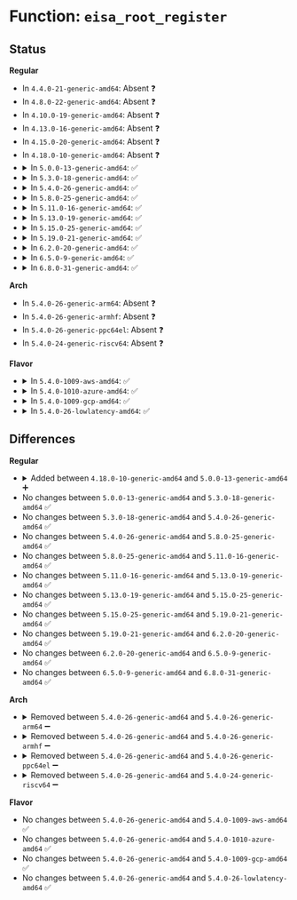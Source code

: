 # Function: <code>eisa_root_register</code>

## Status
<b>Regular</b>
<ul>
<li>
In <code>4.4.0-21-generic-amd64</code>: Absent ❓
</li>
<li>
In <code>4.8.0-22-generic-amd64</code>: Absent ❓
</li>
<li>
In <code>4.10.0-19-generic-amd64</code>: Absent ❓
</li>
<li>
In <code>4.13.0-16-generic-amd64</code>: Absent ❓
</li>
<li>
In <code>4.15.0-20-generic-amd64</code>: Absent ❓
</li>
<li>
In <code>4.18.0-10-generic-amd64</code>: Absent ❓
</li>
<li>
<details>
<summary>In <code>5.0.0-13-generic-amd64</code>: ✅</summary>

```c
int eisa_root_register(struct eisa_root_device * root)
```

```json
{
  "name": "eisa_root_register",
  "collision_type": "Unique Global",
  "inline_type": "No",
  "funcs": [
    {
      "addr": 18446744071604986773,
      "name": "eisa_root_register",
      "external": true,
      "loc": "drivers/eisa/eisa-bus.c:415",
      "file": "drivers/eisa/eisa-bus.c",
      "inline": "seen, unknown",
      "caller_inline": [],
      "caller_func": [
        "drivers/eisa/pci_eisa.c:pci_eisa_init_early",
        "drivers/eisa/virtual_root.c:virtual_eisa_root_init"
      ]
    }
  ],
  "symbols": [
    {
      "addr": 18446744071604986773,
      "name": "eisa_root_register",
      "section": ".init.text",
      "bind": "STB_GLOBAL",
      "size": 690
    }
  ]
}
```
</details>
</li>
<li>
<details>
<summary>In <code>5.3.0-18-generic-amd64</code>: ✅</summary>

```c
int eisa_root_register(struct eisa_root_device * root)
```

```json
{
  "name": "eisa_root_register",
  "collision_type": "Unique Global",
  "inline_type": "No",
  "funcs": [
    {
      "addr": 18446744071605098550,
      "name": "eisa_root_register",
      "external": true,
      "loc": "drivers/eisa/eisa-bus.c:414",
      "file": "drivers/eisa/eisa-bus.c",
      "inline": "seen, unknown",
      "caller_inline": [],
      "caller_func": [
        "drivers/eisa/pci_eisa.c:pci_eisa_init_early",
        "drivers/eisa/virtual_root.c:virtual_eisa_root_init"
      ]
    }
  ],
  "symbols": [
    {
      "addr": 18446744071605098550,
      "name": "eisa_root_register",
      "section": ".init.text",
      "bind": "STB_GLOBAL",
      "size": 687
    }
  ]
}
```
</details>
</li>
<li>
<details>
<summary>In <code>5.4.0-26-generic-amd64</code>: ✅</summary>

```c
int eisa_root_register(struct eisa_root_device * root)
```

```json
{
  "name": "eisa_root_register",
  "collision_type": "Unique Global",
  "inline_type": "No",
  "funcs": [
    {
      "addr": 18446744071605137979,
      "name": "eisa_root_register",
      "external": true,
      "loc": "drivers/eisa/eisa-bus.c:414",
      "file": "drivers/eisa/eisa-bus.c",
      "inline": "seen, unknown",
      "caller_inline": [],
      "caller_func": [
        "drivers/eisa/pci_eisa.c:pci_eisa_init_early",
        "drivers/eisa/virtual_root.c:virtual_eisa_root_init"
      ]
    }
  ],
  "symbols": [
    {
      "addr": 18446744071605137979,
      "name": "eisa_root_register",
      "section": ".init.text",
      "bind": "STB_GLOBAL",
      "size": 687
    }
  ]
}
```
</details>
</li>
<li>
<details>
<summary>In <code>5.8.0-25-generic-amd64</code>: ✅</summary>

```c
int eisa_root_register(struct eisa_root_device * root)
```

```json
{
  "name": "eisa_root_register",
  "collision_type": "Unique Global",
  "inline_type": "No",
  "funcs": [
    {
      "addr": 18446744071609409557,
      "name": "eisa_root_register",
      "external": true,
      "loc": "drivers/eisa/eisa-bus.c:414",
      "file": "drivers/eisa/eisa-bus.c",
      "inline": "seen, unknown",
      "caller_inline": [],
      "caller_func": [
        "drivers/eisa/pci_eisa.c:pci_eisa_init",
        "drivers/eisa/virtual_root.c:virtual_eisa_root_init"
      ]
    }
  ],
  "symbols": [
    {
      "addr": 18446744071609409557,
      "name": "eisa_root_register",
      "section": ".init.text",
      "bind": "STB_GLOBAL",
      "size": 137
    }
  ]
}
```
</details>
</li>
<li>
<details>
<summary>In <code>5.11.0-16-generic-amd64</code>: ✅</summary>

```c
int eisa_root_register(struct eisa_root_device * root)
```

```json
{
  "name": "eisa_root_register",
  "collision_type": "Unique Global",
  "inline_type": "No",
  "funcs": [
    {
      "addr": 18446744071612483057,
      "name": "eisa_root_register",
      "external": true,
      "loc": "drivers/eisa/eisa-bus.c:414",
      "file": "drivers/eisa/eisa-bus.c",
      "inline": "seen, unknown",
      "caller_inline": [],
      "caller_func": [
        "drivers/eisa/pci_eisa.c:pci_eisa_init",
        "drivers/eisa/virtual_root.c:virtual_eisa_root_init"
      ]
    }
  ],
  "symbols": [
    {
      "addr": 18446744071612483057,
      "name": "eisa_root_register",
      "section": ".init.text",
      "bind": "STB_GLOBAL",
      "size": 137
    }
  ]
}
```
</details>
</li>
<li>
<details>
<summary>In <code>5.13.0-19-generic-amd64</code>: ✅</summary>

```c
int eisa_root_register(struct eisa_root_device * root)
```

```json
{
  "name": "eisa_root_register",
  "collision_type": "Unique Global",
  "inline_type": "No",
  "funcs": [
    {
      "addr": 18446744071614625422,
      "name": "eisa_root_register",
      "external": true,
      "loc": "drivers/eisa/eisa-bus.c:414",
      "file": "drivers/eisa/eisa-bus.c",
      "inline": "seen, unknown",
      "caller_inline": [],
      "caller_func": [
        "drivers/eisa/pci_eisa.c:pci_eisa_init_early",
        "drivers/eisa/virtual_root.c:virtual_eisa_root_init"
      ]
    }
  ],
  "symbols": [
    {
      "addr": 18446744071614625422,
      "name": "eisa_root_register",
      "section": ".init.text",
      "bind": "STB_GLOBAL",
      "size": 137
    }
  ]
}
```
</details>
</li>
<li>
<details>
<summary>In <code>5.15.0-25-generic-amd64</code>: ✅</summary>

```c
int eisa_root_register(struct eisa_root_device * root)
```

```json
{
  "name": "eisa_root_register",
  "collision_type": "Unique Global",
  "inline_type": "No",
  "funcs": [
    {
      "addr": 18446744071615581757,
      "name": "eisa_root_register",
      "external": true,
      "loc": "drivers/eisa/eisa-bus.c:409",
      "file": "drivers/eisa/eisa-bus.c",
      "inline": "seen, unknown",
      "caller_inline": [],
      "caller_func": [
        "drivers/eisa/pci_eisa.c:pci_eisa_init_early",
        "drivers/eisa/virtual_root.c:virtual_eisa_root_init"
      ]
    }
  ],
  "symbols": [
    {
      "addr": 18446744071615581757,
      "name": "eisa_root_register",
      "section": ".init.text",
      "bind": "STB_GLOBAL",
      "size": 137
    }
  ]
}
```
</details>
</li>
<li>
<details>
<summary>In <code>5.19.0-21-generic-amd64</code>: ✅</summary>

```c
int eisa_root_register(struct eisa_root_device * root)
```

```json
{
  "name": "eisa_root_register",
  "collision_type": "Unique Global",
  "inline_type": "No",
  "funcs": [
    {
      "addr": 18446744071617389652,
      "name": "eisa_root_register",
      "external": true,
      "loc": "drivers/eisa/eisa-bus.c:409",
      "file": "drivers/eisa/eisa-bus.c",
      "inline": "seen, unknown",
      "caller_inline": [],
      "caller_func": [
        "drivers/eisa/pci_eisa.c:pci_eisa_init_early",
        "drivers/eisa/virtual_root.c:virtual_eisa_root_init"
      ]
    }
  ],
  "symbols": [
    {
      "addr": 18446744071617389652,
      "name": "eisa_root_register",
      "section": ".init.text",
      "bind": "STB_GLOBAL",
      "size": 143
    }
  ]
}
```
</details>
</li>
<li>
<details>
<summary>In <code>6.2.0-20-generic-amd64</code>: ✅</summary>

```c
int eisa_root_register(struct eisa_root_device * root)
```

```json
{
  "name": "eisa_root_register",
  "collision_type": "Unique Global",
  "inline_type": "No",
  "funcs": [
    {
      "addr": 18446744071628136144,
      "name": "eisa_root_register",
      "external": true,
      "loc": "drivers/eisa/eisa-bus.c:409",
      "file": "drivers/eisa/eisa-bus.c",
      "inline": "seen, unknown",
      "caller_inline": [],
      "caller_func": [
        "drivers/eisa/pci_eisa.c:pci_eisa_init_early",
        "drivers/eisa/virtual_root.c:virtual_eisa_root_init"
      ]
    }
  ],
  "symbols": [
    {
      "addr": 18446744071628136144,
      "name": "eisa_root_register",
      "section": ".init.text",
      "bind": "STB_GLOBAL",
      "size": 163
    }
  ]
}
```
</details>
</li>
<li>
<details>
<summary>In <code>6.5.0-9-generic-amd64</code>: ✅</summary>

```c
int eisa_root_register(struct eisa_root_device * root)
```

```json
{
  "name": "eisa_root_register",
  "collision_type": "Unique Global",
  "inline_type": "No",
  "funcs": [
    {
      "addr": 18446744071619902800,
      "name": "eisa_root_register",
      "external": true,
      "loc": "drivers/eisa/eisa-bus.c:409",
      "file": "drivers/eisa/eisa-bus.c",
      "inline": "seen, unknown",
      "caller_inline": [],
      "caller_func": [
        "drivers/eisa/pci_eisa.c:pci_eisa_init_early",
        "drivers/eisa/virtual_root.c:virtual_eisa_root_init"
      ]
    }
  ],
  "symbols": [
    {
      "addr": 18446744071619902800,
      "name": "eisa_root_register",
      "section": ".init.text",
      "bind": "STB_GLOBAL",
      "size": 163
    }
  ]
}
```
</details>
</li>
<li>
<details>
<summary>In <code>6.8.0-31-generic-amd64</code>: ✅</summary>

```c
int eisa_root_register(struct eisa_root_device * root)
```

```json
{
  "name": "eisa_root_register",
  "collision_type": "Unique Global",
  "inline_type": "No",
  "funcs": [
    {
      "addr": 18446744071622212880,
      "name": "eisa_root_register",
      "external": true,
      "loc": "drivers/eisa/eisa-bus.c:409",
      "file": "drivers/eisa/eisa-bus.c",
      "inline": "seen, unknown",
      "caller_inline": [],
      "caller_func": [
        "drivers/eisa/pci_eisa.c:pci_eisa_init_early",
        "drivers/eisa/virtual_root.c:virtual_eisa_root_init"
      ]
    }
  ],
  "symbols": [
    {
      "addr": 18446744071622212880,
      "name": "eisa_root_register",
      "section": ".init.text",
      "bind": "STB_GLOBAL",
      "size": 163
    }
  ]
}
```
</details>
</li>
</ul>
<b>Arch</b>
<ul>
<li>
In <code>5.4.0-26-generic-arm64</code>: Absent ❓
</li>
<li>
In <code>5.4.0-26-generic-armhf</code>: Absent ❓
</li>
<li>
In <code>5.4.0-26-generic-ppc64el</code>: Absent ❓
</li>
<li>
In <code>5.4.0-24-generic-riscv64</code>: Absent ❓
</li>
</ul>
<b>Flavor</b>
<ul>
<li>
<details>
<summary>In <code>5.4.0-1009-aws-amd64</code>: ✅</summary>

```c
int eisa_root_register(struct eisa_root_device * root)
```

```json
{
  "name": "eisa_root_register",
  "collision_type": "Unique Global",
  "inline_type": "No",
  "funcs": [
    {
      "addr": 18446744071605030991,
      "name": "eisa_root_register",
      "external": true,
      "loc": "drivers/eisa/eisa-bus.c:414",
      "file": "drivers/eisa/eisa-bus.c",
      "inline": "seen, unknown",
      "caller_inline": [],
      "caller_func": [
        "drivers/eisa/pci_eisa.c:pci_eisa_init_early",
        "drivers/eisa/virtual_root.c:virtual_eisa_root_init"
      ]
    }
  ],
  "symbols": [
    {
      "addr": 18446744071605030991,
      "name": "eisa_root_register",
      "section": ".init.text",
      "bind": "STB_GLOBAL",
      "size": 687
    }
  ]
}
```
</details>
</li>
<li>
<details>
<summary>In <code>5.4.0-1010-azure-amd64</code>: ✅</summary>

```c
int eisa_root_register(struct eisa_root_device * root)
```

```json
{
  "name": "eisa_root_register",
  "collision_type": "Unique Global",
  "inline_type": "No",
  "funcs": [
    {
      "addr": 18446744071604996920,
      "name": "eisa_root_register",
      "external": true,
      "loc": "drivers/eisa/eisa-bus.c:414",
      "file": "drivers/eisa/eisa-bus.c",
      "inline": "seen, unknown",
      "caller_inline": [],
      "caller_func": [
        "drivers/eisa/pci_eisa.c:pci_eisa_init_early",
        "drivers/eisa/virtual_root.c:virtual_eisa_root_init"
      ]
    }
  ],
  "symbols": [
    {
      "addr": 18446744071604996920,
      "name": "eisa_root_register",
      "section": ".init.text",
      "bind": "STB_GLOBAL",
      "size": 687
    }
  ]
}
```
</details>
</li>
<li>
<details>
<summary>In <code>5.4.0-1009-gcp-amd64</code>: ✅</summary>

```c
int eisa_root_register(struct eisa_root_device * root)
```

```json
{
  "name": "eisa_root_register",
  "collision_type": "Unique Global",
  "inline_type": "No",
  "funcs": [
    {
      "addr": 18446744071605115015,
      "name": "eisa_root_register",
      "external": true,
      "loc": "drivers/eisa/eisa-bus.c:414",
      "file": "drivers/eisa/eisa-bus.c",
      "inline": "seen, unknown",
      "caller_inline": [],
      "caller_func": [
        "drivers/eisa/pci_eisa.c:pci_eisa_init_early",
        "drivers/eisa/virtual_root.c:virtual_eisa_root_init"
      ]
    }
  ],
  "symbols": [
    {
      "addr": 18446744071605115015,
      "name": "eisa_root_register",
      "section": ".init.text",
      "bind": "STB_GLOBAL",
      "size": 687
    }
  ]
}
```
</details>
</li>
<li>
<details>
<summary>In <code>5.4.0-26-lowlatency-amd64</code>: ✅</summary>

```c
int eisa_root_register(struct eisa_root_device * root)
```

```json
{
  "name": "eisa_root_register",
  "collision_type": "Unique Global",
  "inline_type": "No",
  "funcs": [
    {
      "addr": 18446744071605142173,
      "name": "eisa_root_register",
      "external": true,
      "loc": "drivers/eisa/eisa-bus.c:414",
      "file": "drivers/eisa/eisa-bus.c",
      "inline": "seen, unknown",
      "caller_inline": [],
      "caller_func": [
        "drivers/eisa/pci_eisa.c:pci_eisa_init_early",
        "drivers/eisa/virtual_root.c:virtual_eisa_root_init"
      ]
    }
  ],
  "symbols": [
    {
      "addr": 18446744071605142173,
      "name": "eisa_root_register",
      "section": ".init.text",
      "bind": "STB_GLOBAL",
      "size": 687
    }
  ]
}
```
</details>
</li>
</ul>

## Differences
<b>Regular</b>
<ul>
<li>
<details>
<summary>Added between <code>4.18.0-10-generic-amd64</code> and <code>5.0.0-13-generic-amd64</code> ➕</summary>

```c
int eisa_root_register(struct eisa_root_device * root)
```
</details>
</li>
<li>
No changes between <code>5.0.0-13-generic-amd64</code> and <code>5.3.0-18-generic-amd64</code> ✅
</li>
<li>
No changes between <code>5.3.0-18-generic-amd64</code> and <code>5.4.0-26-generic-amd64</code> ✅
</li>
<li>
No changes between <code>5.4.0-26-generic-amd64</code> and <code>5.8.0-25-generic-amd64</code> ✅
</li>
<li>
No changes between <code>5.8.0-25-generic-amd64</code> and <code>5.11.0-16-generic-amd64</code> ✅
</li>
<li>
No changes between <code>5.11.0-16-generic-amd64</code> and <code>5.13.0-19-generic-amd64</code> ✅
</li>
<li>
No changes between <code>5.13.0-19-generic-amd64</code> and <code>5.15.0-25-generic-amd64</code> ✅
</li>
<li>
No changes between <code>5.15.0-25-generic-amd64</code> and <code>5.19.0-21-generic-amd64</code> ✅
</li>
<li>
No changes between <code>5.19.0-21-generic-amd64</code> and <code>6.2.0-20-generic-amd64</code> ✅
</li>
<li>
No changes between <code>6.2.0-20-generic-amd64</code> and <code>6.5.0-9-generic-amd64</code> ✅
</li>
<li>
No changes between <code>6.5.0-9-generic-amd64</code> and <code>6.8.0-31-generic-amd64</code> ✅
</li>
</ul>
<b>Arch</b>
<ul>
<li>
<details>
<summary>Removed between <code>5.4.0-26-generic-amd64</code> and <code>5.4.0-26-generic-arm64</code> ➖</summary>

```c
int eisa_root_register(struct eisa_root_device * root)
```
</details>
</li>
<li>
<details>
<summary>Removed between <code>5.4.0-26-generic-amd64</code> and <code>5.4.0-26-generic-armhf</code> ➖</summary>

```c
int eisa_root_register(struct eisa_root_device * root)
```
</details>
</li>
<li>
<details>
<summary>Removed between <code>5.4.0-26-generic-amd64</code> and <code>5.4.0-26-generic-ppc64el</code> ➖</summary>

```c
int eisa_root_register(struct eisa_root_device * root)
```
</details>
</li>
<li>
<details>
<summary>Removed between <code>5.4.0-26-generic-amd64</code> and <code>5.4.0-24-generic-riscv64</code> ➖</summary>

```c
int eisa_root_register(struct eisa_root_device * root)
```
</details>
</li>
</ul>
<b>Flavor</b>
<ul>
<li>
No changes between <code>5.4.0-26-generic-amd64</code> and <code>5.4.0-1009-aws-amd64</code> ✅
</li>
<li>
No changes between <code>5.4.0-26-generic-amd64</code> and <code>5.4.0-1010-azure-amd64</code> ✅
</li>
<li>
No changes between <code>5.4.0-26-generic-amd64</code> and <code>5.4.0-1009-gcp-amd64</code> ✅
</li>
<li>
No changes between <code>5.4.0-26-generic-amd64</code> and <code>5.4.0-26-lowlatency-amd64</code> ✅
</li>
</ul>
